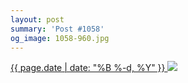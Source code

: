 ```yaml
---
layout: post
summary: 'Post #1058'
og_image: 1058-960.jpg
---
```


<p>
 <time>
  <a href="/1058">
   {{ page.date | date: "%B %-d, %Y" }}
  </a>
 </time>
 <a href="/1058">
  <img data-taken="12/9/2019" sizes="(min-width: 700px) 50vw, calc(100vw - 2rem)" src="{{ site.assets_url }}/1058-480.jpg" srcset="{{ site.assets_url }}/1058-240.jpg 240w, {{ site.assets_url }}/1058-480.jpg 480w, {{ site.assets_url }}/1058-720.jpg 720w, {{ site.assets_url }}/1058-960.jpg 960w"/>
 </a>
</p>
